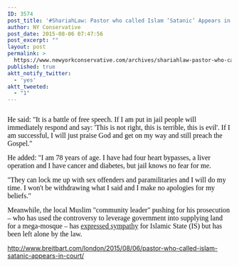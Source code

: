 ```yaml
---
ID: 3574
post_title: '#ShariahLaw: Pastor who called Islam ‘Satanic’ Appears in Court #tcot #PJNET'
author: NY Conservative
post_date: 2015-08-06 07:47:56
post_excerpt: ""
layout: post
permalink: >
  https://www.newyorkconservative.com/archives/shariahlaw-pastor-who-called-islam-satanic-appears-in-court-tcot-pjnet/
published: true
aktt_notify_twitter:
  - 'yes'
aktt_tweeted:
  - "1"
---
```

<p><img src="http://www.newyorkconservative.com/wp-content/uploads/2015/08/080615_1147_ShariahLawP1.jpg" alt=""/>
	</p><p><span style="color:#111111; font-family:Georgia; font-size:12pt">He said: "It is a battle of free speech. If I am put in jail people will immediately respond and say: 'This is not right, this is terrible, this is evil'. If I am successful, I will just praise God and get on my way and still preach the Gospel."
</span></p><p><span style="color:#111111; font-family:Georgia; font-size:12pt">He added: "I am 78 years of age. I have had four heart bypasses, a liver operation and I have cancer and diabetes, but jail knows no fear for me.
</span></p><p><span style="color:#111111; font-family:Georgia; font-size:12pt">"They can lock me up with sex offenders and paramilitaries and I will do my time. I won't be withdrawing what I said and I make no apologies for my beliefs."
</span></p><p><span style="color:#111111; font-family:Georgia; font-size:12pt">Meanwhile, the local Muslim "community leader" pushing for his prosecution – who has used the controversy to leverage government into supplying land for a mega-mosque – has <a href="http://www.breitbart.com/london/2015/07/15/muslim-leader-pushing-to-prosecute-christian-pastor-who-criticised-islam-exposed-as-isis-sympathiser/">expressed sympathy</a> for Islamic State (IS) but has been left alone by the law.
</span></p><p><a href="http://www.breitbart.com/london/2015/08/06/pastor-who-called-islam-satanic-appears-in-court/">http://www.breitbart.com/london/2015/08/06/pastor-who-called-islam-satanic-appears-in-court/</a>
	</p>